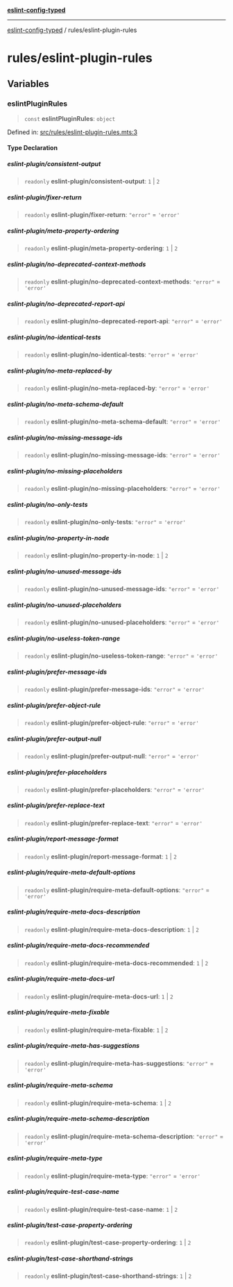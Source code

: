 [**eslint-config-typed**](../README.md)

---

[eslint-config-typed](../README.md) / rules/eslint-plugin-rules

# rules/eslint-plugin-rules

## Variables

### eslintPluginRules

> `const` **eslintPluginRules**: `object`

Defined in: [src/rules/eslint-plugin-rules.mts:3](https://github.com/noshiro-pf/eslint-config-typed/blob/main/src/rules/eslint-plugin-rules.mts#L3)

#### Type Declaration

##### eslint-plugin/consistent-output

> `readonly` **eslint-plugin/consistent-output**: `1` \| `2`

##### eslint-plugin/fixer-return

> `readonly` **eslint-plugin/fixer-return**: `"error"` = `'error'`

##### eslint-plugin/meta-property-ordering

> `readonly` **eslint-plugin/meta-property-ordering**: `1` \| `2`

##### eslint-plugin/no-deprecated-context-methods

> `readonly` **eslint-plugin/no-deprecated-context-methods**: `"error"` = `'error'`

##### eslint-plugin/no-deprecated-report-api

> `readonly` **eslint-plugin/no-deprecated-report-api**: `"error"` = `'error'`

##### eslint-plugin/no-identical-tests

> `readonly` **eslint-plugin/no-identical-tests**: `"error"` = `'error'`

##### eslint-plugin/no-meta-replaced-by

> `readonly` **eslint-plugin/no-meta-replaced-by**: `"error"` = `'error'`

##### eslint-plugin/no-meta-schema-default

> `readonly` **eslint-plugin/no-meta-schema-default**: `"error"` = `'error'`

##### eslint-plugin/no-missing-message-ids

> `readonly` **eslint-plugin/no-missing-message-ids**: `"error"` = `'error'`

##### eslint-plugin/no-missing-placeholders

> `readonly` **eslint-plugin/no-missing-placeholders**: `"error"` = `'error'`

##### eslint-plugin/no-only-tests

> `readonly` **eslint-plugin/no-only-tests**: `"error"` = `'error'`

##### eslint-plugin/no-property-in-node

> `readonly` **eslint-plugin/no-property-in-node**: `1` \| `2`

##### eslint-plugin/no-unused-message-ids

> `readonly` **eslint-plugin/no-unused-message-ids**: `"error"` = `'error'`

##### eslint-plugin/no-unused-placeholders

> `readonly` **eslint-plugin/no-unused-placeholders**: `"error"` = `'error'`

##### eslint-plugin/no-useless-token-range

> `readonly` **eslint-plugin/no-useless-token-range**: `"error"` = `'error'`

##### eslint-plugin/prefer-message-ids

> `readonly` **eslint-plugin/prefer-message-ids**: `"error"` = `'error'`

##### eslint-plugin/prefer-object-rule

> `readonly` **eslint-plugin/prefer-object-rule**: `"error"` = `'error'`

##### eslint-plugin/prefer-output-null

> `readonly` **eslint-plugin/prefer-output-null**: `"error"` = `'error'`

##### eslint-plugin/prefer-placeholders

> `readonly` **eslint-plugin/prefer-placeholders**: `"error"` = `'error'`

##### eslint-plugin/prefer-replace-text

> `readonly` **eslint-plugin/prefer-replace-text**: `"error"` = `'error'`

##### eslint-plugin/report-message-format

> `readonly` **eslint-plugin/report-message-format**: `1` \| `2`

##### eslint-plugin/require-meta-default-options

> `readonly` **eslint-plugin/require-meta-default-options**: `"error"` = `'error'`

##### eslint-plugin/require-meta-docs-description

> `readonly` **eslint-plugin/require-meta-docs-description**: `1` \| `2`

##### eslint-plugin/require-meta-docs-recommended

> `readonly` **eslint-plugin/require-meta-docs-recommended**: `1` \| `2`

##### eslint-plugin/require-meta-docs-url

> `readonly` **eslint-plugin/require-meta-docs-url**: `1` \| `2`

##### eslint-plugin/require-meta-fixable

> `readonly` **eslint-plugin/require-meta-fixable**: `1` \| `2`

##### eslint-plugin/require-meta-has-suggestions

> `readonly` **eslint-plugin/require-meta-has-suggestions**: `"error"` = `'error'`

##### eslint-plugin/require-meta-schema

> `readonly` **eslint-plugin/require-meta-schema**: `1` \| `2`

##### eslint-plugin/require-meta-schema-description

> `readonly` **eslint-plugin/require-meta-schema-description**: `"error"` = `'error'`

##### eslint-plugin/require-meta-type

> `readonly` **eslint-plugin/require-meta-type**: `"error"` = `'error'`

##### eslint-plugin/require-test-case-name

> `readonly` **eslint-plugin/require-test-case-name**: `1` \| `2`

##### eslint-plugin/test-case-property-ordering

> `readonly` **eslint-plugin/test-case-property-ordering**: `1` \| `2`

##### eslint-plugin/test-case-shorthand-strings

> `readonly` **eslint-plugin/test-case-shorthand-strings**: `1` \| `2`
